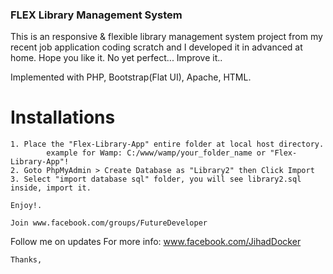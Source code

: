 ### FLEX Library Management System
This is an responsive & flexible library management system project from my recent job application coding scratch and I developed it in advanced at home. Hope you like it. 
No yet perfect... Improve it..

Implemented with PHP, Bootstrap(Flat UI), Apache, HTML.



# Installations
	1. Place the "Flex-Library-App" entire folder at local host directory.
			example for Wamp: C:/www/wamp/your_folder_name or "Flex-Library-App"!
	2. Goto PhpMyAdmin > Create Database as "Library2" then Click Import
	3. Select "import database sql" folder, you will see library2.sql inside, import it.
	
	Enjoy!.

	Join www.facebook.com/groups/FutureDeveloper

Follow me on updates
For more info: www.facebook.com/JihadDocker

	Thanks,
